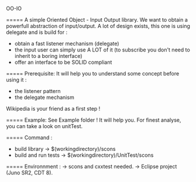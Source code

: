 OO-IO


=====
A simple Oriented Object - Input Output library.
We want to obtain a powerfull abstraction of input/output.
A lot of design exists, this one is using delegate and is build for :
- obtain a fast listener mechanism (delegate)
- the input user can simply use A LOT of it (to subscribe you don't need to inherit to a boring interface)
- offer an interface to be SOLID compliant

=====
Prerequisite:
It will help you to understand some concept before using it :
- the listener pattern
- the delegate mechanism

Wikipedia is your friend as a first step !

=====
Example:
See Example folder ! It will help you.
For finest analyse, you can take a look on unitTest.

=====
Command :
 - build library -> $(workingdirectory)/scons
 - build and run tests -> $(workingdirectory)/UnitTest/scons

=====
Environnment :
-> scons and cxxtest needed.
-> Eclipse project (Juno SR2, CDT 8).

